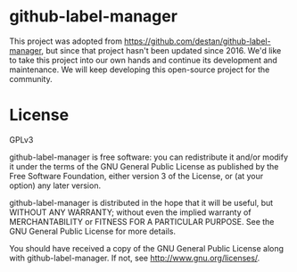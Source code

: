 github-label-manager
====================

This project was adopted from https://github.com/destan/github-label-manager, but since that project hasn't been updated since 2016. We'd like to take this project into our own hands and continue its development and maintenance. We will keep developing this open-source project for the community.

License
=======
GPLv3	

github-label-manager is free software: you can redistribute it and/or modify
it under the terms of the GNU General Public License as published by
the Free Software Foundation, either version 3 of the License, or
(at your option) any later version.

github-label-manager is distributed in the hope that it will be useful,
but WITHOUT ANY WARRANTY; without even the implied warranty of
MERCHANTABILITY or FITNESS FOR A PARTICULAR PURPOSE.  See the
GNU General Public License for more details.

You should have received a copy of the GNU General Public License
along with github-label-manager.  If not, see <http://www.gnu.org/licenses/>.
